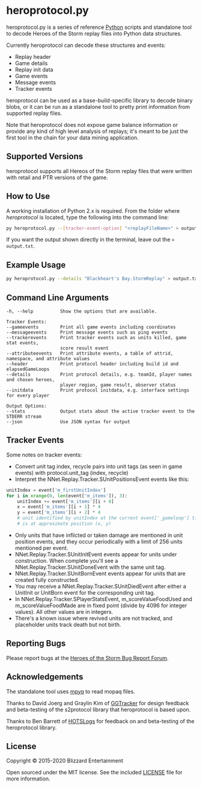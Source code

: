# heroprotocol.py

heroprotocol.py is a series of reference [Python](https://www.python.org/downloads/) scripts and standalone tool to
decode Heroes of the Storm replay files into Python data structures.

Currently heroprotocol can decode these structures and events:

* Replay header
* Game details
* Replay init data
* Game events
* Message events
* Tracker events

heroprotocol can be used as a base-build-specific library to decode binary blobs, or it can be run as a standalone tool
to pretty print information from supported replay files.

Note that heroprotocol does not expose game balance information or provide any kind of high level analysis of replays;
it's meant to be just the first tool in the chain for your data mining application.

## Supported Versions

heroprotocol supports all Hereos of the Storm replay files that were written with retail and PTR versions of the game.

## How to Use

A working installation of Python 2.x is required. From the folder where *heroprotocol* is located, type the following
into the command line:

```bash
py heroprotocol.py --[tracker-event-option] "<replayFileName>" > output.txt
```

If you want the output shown directly in the terminal, leave out the `> output.txt`.

## Example Usage

```bash
py heroprotocol.py --details "Blackheart's Bay.StormReplay" > output.txt
```

## Command Line Arguments

```plain
-h, --help          Show the options that are available.

Tracker Events:
--gameevents        Print all game events including coordinates
--messageevents     Print message events such as ping events
--trackerevents     Print tracker events such as units killed, game stat events,
                    score result event
--attributeevents   Print attribute events, a table of attrid, namespace, and attribute values
--header            Print protocol header including build id and elapsedGameLoops
--details           Print protocol details, e.g. teamId, player names and chosen heroes,
                    player region, game result, observer status
--initdata          Print protocol initdata, e.g. interface settings for every player

Output Options:
--stats             Output stats about the active tracker event to the STDERR stream
--json              Use JSON syntax for output
```

## Tracker Events

Some notes on tracker events:

* Convert unit tag index, recycle pairs into unit tags (as seen in game events) with protocol.unit_tag (index, recycle)
* Interpret the NNet.Replay.Tracker.SUnitPositionsEvent events like this:

```python
unitIndex = event['m_firstUnitIndex']
for i in xrange(0, len(event['m_items']), 3):
    unitIndex += event['m_items'][i + 0]
    x = event['m_items'][i + 1] * 4
    y = event['m_items'][i + 2] * 4
    # unit identified by unitIndex at the current event['_gameloop'] time
    # is at approximate position (x, y)
```

* Only units that have inflicted or taken damage are mentioned in unit position events, and they occur periodically with a limit of 256 units mentioned per event.
* NNet.Replay.Tracker.SUnitInitEvent events appear for units under construction. When complete you'll see a NNet.Replay.Tracker.SUnitDoneEvent with the same unit tag.
* NNet.Replay.Tracker.SUnitBornEvent events appear for units that are created fully constructed.
* You may receive a NNet.Replay.Tracker.SUnitDiedEvent after either a UnitInit or UnitBorn event for the corresponding unit tag.
* In NNet.Replay.Tracker.SPlayerStatsEvent, m_scoreValueFoodUsed and m_scoreValueFoodMade are in fixed point (divide by 4096 for integer values). All other values are in integers.
* There's a known issue where revived units are not tracked, and placeholder units track death but not birth.

## Reporting Bugs

Please report bugs at the [Heroes of the Storm Bug Report Forum](https://us.forums.blizzard.com/en/heroes/c/bug-report).

## Acknowledgements

The standalone tool uses [mpyq](https://github.com/eagleflo/mpyq) to read mopaq files.

Thanks to David Joerg and Graylin Kim of [GGTracker](http://www.ggtracker.com) for design feedback and beta-testing of the s2protocol library that heroprotocol is based upon.

Thanks to Ben Barrett of [HOTSLogs](http://www.hotslogs.com) for feedback on and beta-testing of the heroprotocol library.

## License

Copyright © 2015-2020 Blizzard Entertainment

Open sourced under the MIT license. See the included [LICENSE](LICENSE) file for more information.
